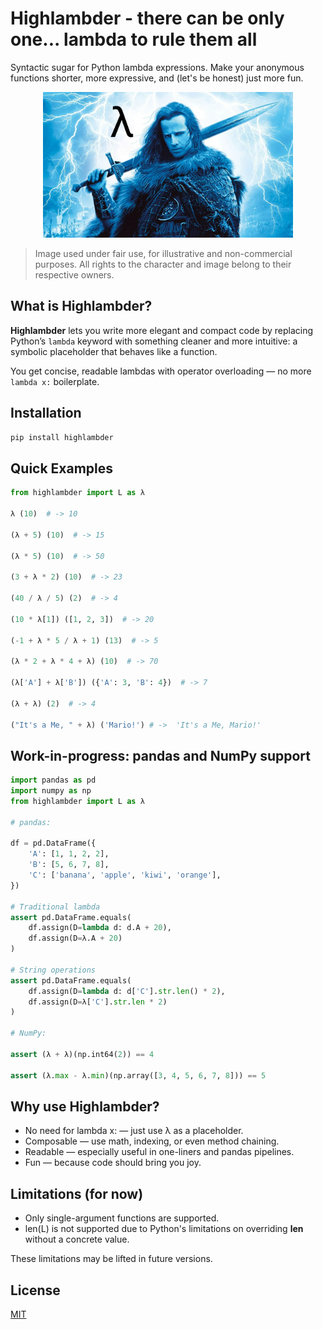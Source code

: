 # Highlambder - there can be only one... lambda to rule them all

Syntactic sugar for Python lambda expressions.
Make your anonymous functions shorter, more expressive, and (let's be honest) just more fun.
<p align="center"><img src="media/highlambder.png" alt="there can be only one" width="400"/></p>

>Image used under fair use, for illustrative and non-commercial purposes. All rights to the character and image belong to their respective owners.

## What is Highlambder?

**Highlambder** lets you write more elegant and compact code by replacing Python’s `lambda` keyword with something cleaner and more intuitive: a symbolic placeholder that behaves like a function.

You get concise, readable lambdas with operator overloading — no more `lambda x:` boilerplate.

## Installation

```bash
pip install highlambder
```

## Quick Examples

```python
from highlambder import L as λ

λ (10)  # -> 10

(λ + 5) (10)  # -> 15

(λ * 5) (10)  # -> 50

(3 + λ * 2) (10)  # -> 23

(40 / λ / 5) (2)  # -> 4

(10 * λ[1]) ([1, 2, 3])  # -> 20

(-1 + λ * 5 / λ + 1) (13)  # -> 5

(λ * 2 + λ * 4 + λ) (10)  # -> 70

(λ['A'] + λ['B']) ({'A': 3, 'B': 4})  # -> 7

(λ + λ) (2)  # -> 4

("It's a Me, " + λ) ('Mario!') # ->  'It's a Me, Mario!'
```

## Work-in-progress: pandas and NumPy support

```python
import pandas as pd
import numpy as np
from highlambder import L as λ

# pandas:

df = pd.DataFrame({
    'A': [1, 1, 2, 2],
    'B': [5, 6, 7, 8],
    'C': ['banana', 'apple', 'kiwi', 'orange'],
})

# Traditional lambda
assert pd.DataFrame.equals(
    df.assign(D=lambda d: d.A + 20),
    df.assign(D=λ.A + 20)
)

# String operations
assert pd.DataFrame.equals(
    df.assign(D=lambda d: d['C'].str.len() * 2),
    df.assign(D=λ['C'].str.len * 2)
)

# NumPy:

assert (λ + λ)(np.int64(2)) == 4

assert (λ.max - λ.min)(np.array([3, 4, 5, 6, 7, 8])) == 5
```

## Why use Highlambder?

- No need for lambda x: — just use λ as a placeholder.
- Composable — use math, indexing, or even method chaining.
- Readable — especially useful in one-liners and pandas pipelines.
- Fun — because code should bring you joy.

## Limitations (for now)

- Only single-argument functions are supported.
- len(L) is not supported due to Python's limitations on overriding __len__ without a concrete value.

These limitations may be lifted in future versions.

## License

[MIT](LICENSE)
